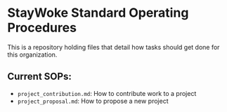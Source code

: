 # StayWoke Standard Operating Procedures

This is a repository holding files that detail how tasks should get done for this organization.

## Current SOPs:

- `project_contribution.md`: How to contribute work to a project
- `project_proposal.md`: How to propose a new project